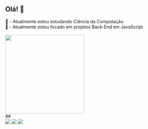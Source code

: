## Olá! 👋

<div>
    📔 - Atualmente estou estudando Ciência da Computação
    <br>
    📝 - Atualmente estou focado em projetos Back-End em JavaScript
</div>
<br>
<div>
    <img src="https://skillicons.dev/icons?i=js,html,css" / style="height:250px; width:250px;">
</div>
##
<div> 
    <a href="https://wa.me/5551985298223" target="_blank"><img src="https://img.shields.io/badge/WhatsApp-25D366?style=for-the-badge&logo=whatsapp&logoColor=white"></a>
    <a href = "mailto:danielbohn4@gmail.com"><img src="https://img.shields.io/badge/-Gmail-%23333?style=for-the-badge&logo=gmail&logoColor=white" target="_blank"></a>
    <a href="https://www.linkedin.com/in/daniel-dick-bohn-8256582a6/" target="_blank"><img src="https://img.shields.io/badge/-LinkedIn-%230077B5?style=for-the-badge&logo=linkedin&logoColor=white" target="_blank"></a> 
</div>

